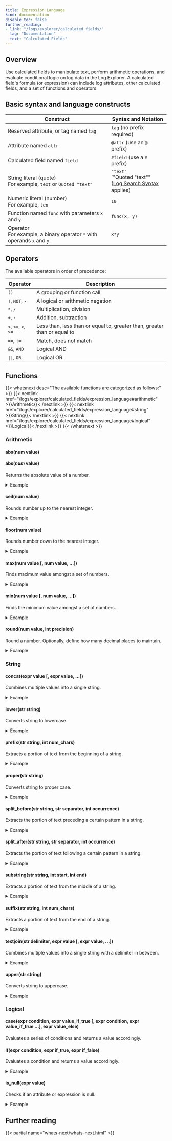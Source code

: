 ```yaml
---
title: Expression Language
kind: documentation
disable_toc: false
further_reading:
- link: "/logs/explorer/calculated_fields/"
  tag: "Documentation"
  text: "Calculated Fields"
---
```


## Overview

Use calculated fields to manipulate text, perform arithmetic operations, and evaluate conditional logic on log data in the Log Explorer. A calculated field's formula (or expression) can include log attributes, other calculated fields, and a set of functions and operators.

## Basic syntax and language constructs

| Construct                                                                                          | Syntax and Notation                                                    |
| -------------------------------------------------------------------------------------------------- | ---------------------------------------------------------------------- |
| Reserved attribute, or tag named `tag`                                                             | `tag` (no prefix required)                                             |
| Attribute named `attr`                                                                             | `@attr` (use an `@` prefix)                                            |
| Calculated field named `field`                                                                     | `#field` (use a `#` prefix)                                            |
| String literal (quote)<br>For example, `text` or `Quoted "text"`                                   | `"text"`<br> `"Quoted \"text\""<br>(<a href="https://docs.datadoghq.com/logs/explorer/search_syntax/">Log Search Syntax</a> applies)|
| Numeric literal (number)<br>For example, `ten`                                                     | `10`                                                                   |
| Function named `func` with parameters `x` and `y`                                                  | `func(x, y)`                                                           |
| Operator<br>For example, a binary operator `*` with operands `x` and `y`.                          | `x*y`                                                                  |

## Operators

The available operators in order of precedence:

| Operator | Description |
|----------|-------------|
| `()` | A grouping or function call |
| `!`, `NOT`, `-` | A logical or arithmetic negation |
| `*`, `/` | Multiplication, division|
| `+`, `-` | Addition, subtraction |
| `<`, `<=`, `>`, `>=` | Less than, less than or equal to, greater than, greater than or equal to |
| `==`, `!=` | Match, does not match |
| `&&`, `AND` | Logical AND |
| `\|\|`, `OR` | Logical OR |

## Functions

{{< whatsnext desc="The available functions are categorized as follows:" >}}
    {{< nextlink href="/logs/explorer/calculated_fields/expression_language#arithmetic" >}}Arithmetic{{< /nextlink >}}
    {{< nextlink href="/logs/explorer/calculated_fields/expression_language#string" >}}String{{< /nextlink >}}
    {{< nextlink href="/logs/explorer/calculated_fields/expression_language#logical" >}}Logical{{< /nextlink >}}
{{< /whatsnext >}}

### Arithmetic

#### abs(num value)
<h4>abs(<i>num</i> value)</h4>

Returns the absolute value of a number.

<details>
<summary>Example</summary>
<br>&nbsp;&nbsp;&nbsp;&nbsp;&nbsp;A log event has the following attributes:
<br>&nbsp;&nbsp;&nbsp;&nbsp;-&nbsp;<code>@client_latency</code> = 2
<br>&nbsp;&nbsp;&nbsp;&nbsp;-&nbsp;<code>@server_latency</code> = 3<br><br>
&nbsp;&nbsp;&nbsp;&nbsp;&nbsp;Formula: abs(<code>@client_latency</code>-<code>@server_latency</code>)
<br>&nbsp;&nbsp;&nbsp;&nbsp;&nbsp;Result: 1
</details>

#### ceil(num value)

Rounds number up to the nearest integer.

<details>
<summary>Example</summary>
<br>&nbsp;&nbsp;&nbsp;&nbsp;&nbsp;A log event has the following attribute: <code>@value</code>=2.2<br><br>
&nbsp;&nbsp;&nbsp;&nbsp;&nbsp;Formula: ceil(<code>@value</code>)
<br>&nbsp;&nbsp;&nbsp;&nbsp;&nbsp;Result: 3
</details>

#### floor(num value)

Rounds number down to the nearest integer.

<details>
<summary>Example</summary>
<br>&nbsp;&nbsp;&nbsp;&nbsp;&nbsp;A log event has the following attribute: <code>@value</code>=9.99<br><br>
&nbsp;&nbsp;&nbsp;&nbsp;&nbsp;Formula: floow(<code>@value</code>)
<br>&nbsp;&nbsp;&nbsp;&nbsp;&nbsp;Result: 9
</details>

#### max(num value [, num value, …])

Finds maximum value amongst a set of numbers.

<details>
<summary>Example</summary>
<br>&nbsp;&nbsp;&nbsp;&nbsp;&nbsp;A log event has the following attribute: <code>@list_of_values</code>=[-1, 1, 5, 5]<br><br>
&nbsp;&nbsp;&nbsp;&nbsp;&nbsp;Formula: max(<code>@list_of_values</code>)
<br>&nbsp;&nbsp;&nbsp;&nbsp;&nbsp;Result: 5
</details>

#### min(num value [, num value, …])

Finds the minimum value amongst a set of numbers.

<details>
<summary>Example</summary>
<br>&nbsp;&nbsp;&nbsp;&nbsp;&nbsp;A log event has the following attribute: <code>@list_of_values</code> = [-1, 1, 5, 5]<br>
<br>&nbsp;&nbsp;&nbsp;&nbsp;&nbsp;Formula: min(<code>@list_of_values</code>)
<br>&nbsp;&nbsp;&nbsp;&nbsp;&nbsp;Result: -1
</details>

#### round(num value, int precision)

Round a number. Optionally, define how many decimal places to maintain.

<details>
<summary>Example</summary>
<br>&nbsp;&nbsp;&nbsp;&nbsp;&nbsp;A log event has the following attribute: <code>@randInt</code> = -1234.01<br>
<br>&nbsp;&nbsp;&nbsp;&nbsp;&nbsp;Formula: round(<code>@randInt</code>, -1)
<br>&nbsp;&nbsp;&nbsp;&nbsp;&nbsp;Result: -1230
</details>

### String

#### concat(expr value [, expr value, …])

Combines multiple values into a single string.

<details>
<summary>Example</summary>
<br>&nbsp;&nbsp;&nbsp;&nbsp;&nbsp;A log event has the following attributes:
<br>&nbsp;&nbsp;&nbsp;&nbsp;-&nbsp;<code>@first_name</code> = "Bob"
<br>&nbsp;&nbsp;&nbsp;&nbsp;-&nbsp;<code>@last_name</code> = "Smith"<br><br>
&nbsp;&nbsp;&nbsp;&nbsp;&nbsp;Formula: concat(<code>@first_name</code>, <code>@last_name</code>)
<br>&nbsp;&nbsp;&nbsp;&nbsp;&nbsp;Result: "Bob Smith"
</details>

#### lower(str string)

Converts string to lowercase.

<details>
<summary>Example</summary>
<br>&nbsp;&nbsp;&nbsp;&nbsp;&nbsp;A log event has the following attribute: <code>@first_name</code> = "Bob"<br><br>
&nbsp;&nbsp;&nbsp;&nbsp;&nbsp;Formula: lower(<code>@first_name</code>)
<br>&nbsp;&nbsp;&nbsp;&nbsp;&nbsp;Result: "bob"
</details>

#### prefix(str string, int num_chars)

Extracts a portion of text from the beginning of a string.

<details>
<summary>Example</summary>
<br>&nbsp;&nbsp;&nbsp;&nbsp;&nbsp;A log event has the following attribute: <code>@country</code>="Canada"<br><br>
&nbsp;&nbsp;&nbsp;&nbsp;&nbsp;Formula: upper(prefix(<code>@country</code>, 3))
<br>&nbsp;&nbsp;&nbsp;&nbsp;&nbsp;Result: "CA"
</details>

#### proper(str string)

Converts string to proper case.

<details>
<summary>Example</summary>
<br>&nbsp;&nbsp;&nbsp;&nbsp;&nbsp;A log event has the following attribute: <code>@name</code> = "bob SMITH"<br><br>
&nbsp;&nbsp;&nbsp;&nbsp;&nbsp;Formula: proper(<code>@name</code>)
<br>&nbsp;&nbsp;&nbsp;&nbsp;&nbsp;Result: "Bob Smith"
</details>

#### split_before(str string, str separator, int occurrence)

Extracts the portion of text preceding a certain pattern in a string.

<details>
<summary>Example</summary>
<br>&nbsp;&nbsp;&nbsp;&nbsp;&nbsp;A log event has the following attribute: <code>@row_value</code> = "1,Bob,Smith"<br><br>
&nbsp;&nbsp;&nbsp;&nbsp;&nbsp;Formula: split_before(<code>@row_value</code>, ",")
<br>&nbsp;&nbsp;&nbsp;&nbsp;&nbsp;Result: "1"
</details>

#### split_after(str string, str separator, int occurrence)

Extracts the portion of text following a certain pattern in a string.

<details>
<summary>Example</summary>
<br>&nbsp;&nbsp;&nbsp;&nbsp;&nbsp;A log event has the following attributes: <code>@row_value</code> = "1,Bob,Smith"<br><br>
&nbsp;&nbsp;&nbsp;&nbsp;&nbsp;Formula: split_after(<code>@row_value</code>, ",", 2)
<br>&nbsp;&nbsp;&nbsp;&nbsp;&nbsp;Result: "Smith"
</details>

#### substring(str string, int start, int end)

Extracts a portion of text from the middle of a string.

<details>
<summary>Example</summary>
<br>&nbsp;&nbsp;&nbsp;&nbsp;&nbsp;A log event has the following attributes: <code>@row_value</code> = "1,Bob,Smith"<br><br>
&nbsp;&nbsp;&nbsp;&nbsp;&nbsp;Formula: substring(<code>@row_value</code>, 3, 3)
<br>&nbsp;&nbsp;&nbsp;&nbsp;&nbsp;Result: "Bob"
</details>

#### suffix(str string, int num_chars)

Extracts a portion of text from the end of a string.

<details>
<summary>Example</summary>
<br>&nbsp;&nbsp;&nbsp;&nbsp;&nbsp;A log event has the following attributes: <code>@url</code> = "www.datadoghq.com"<br><br>
&nbsp;&nbsp;&nbsp;&nbsp;&nbsp;Formula: suffix(<code>@url</code>, 4)
<br>&nbsp;&nbsp;&nbsp;&nbsp;&nbsp;Result: ".com"
</details>

#### textjoin(str delimiter, expr value [, expr value, …])

Combines multiple values into a single string with a delimiter in between.

<details>
<summary>Example</summary>
<br>&nbsp;&nbsp;&nbsp;&nbsp;&nbsp;A log event has the following attributes:
<br>&nbsp;&nbsp;&nbsp;&nbsp;-&nbsp;<code>@first_name</code> = "Bob"
<br>&nbsp;&nbsp;&nbsp;&nbsp;-&nbsp;<code>@last_name</code> = "Smith"<br><br>
&nbsp;&nbsp;&nbsp;&nbsp;&nbsp;Formula: textjoin(", ", <code>@last_name</code>, <code>@first_name</code>)
<br>&nbsp;&nbsp;&nbsp;&nbsp;&nbsp;Result: "Smith, Bob"
</details>

#### upper(str string)

Converts string to uppercase.

<details>
<summary>Example</summary>
<br>&nbsp;&nbsp;&nbsp;&nbsp;&nbsp;A log event has the following attributes: <code>@first_name</code> = "Bob"<br><br>
&nbsp;&nbsp;&nbsp;&nbsp;&nbsp;Formula: upper(<code>@first_name</code>)
<br>&nbsp;&nbsp;&nbsp;&nbsp;&nbsp;Result: "BOB"
</details>

### Logical

#### case(expr condition, expr value_if_true [, expr condition, expr value_if_true …], expr value_else)

Evaluates a series of conditions and returns a value accordingly.

#### if(expr condition, expr if_true, expr if_false)

Evaluates a condition and returns a value accordingly.

<details>
<summary>Example</summary>
<br>&nbsp;&nbsp;&nbsp;&nbsp;&nbsp;A log event has the following attributes:
<br>&nbsp;&nbsp;&nbsp;&nbsp;-&nbsp;<code>@origin_country</code> = "USA"
<br>&nbsp;&nbsp;&nbsp;&nbsp;-&nbsp;<code>@destination_country</code> = "Canada"<br>&nbsp;&nbsp;&nbsp;&nbsp;-&nbsp;<code>@origin_continent</code> = "NA"<br>&nbsp;&nbsp;&nbsp;&nbsp;-&nbsp;<code>@destination_continent</code> = "NA"<br>
<br>&nbsp;&nbsp;&nbsp;&nbsp;&nbsp;Formula: if(<code>@origin_country</code> == <code>@destination_country</code>, "national", if(<code>@origin_continent</code> == <code>@destination_continent</code>, "continental", "intercontinental"))
<br>&nbsp;&nbsp;&nbsp;&nbsp;&nbsp;Result: "continental"
</details>

#### is_null(expr value)

Checks if an attribute or expression is null.

<details>
<summary>Example</summary>
<br>&nbsp;&nbsp;&nbsp;&nbsp;&nbsp;A log event has the following attributes:
<br>&nbsp;&nbsp;&nbsp;&nbsp;-&nbsp;<code>@users_online</code> = 5
<br>&nbsp;&nbsp;&nbsp;&nbsp;-&nbsp;<code>@max_capacity</code> = 0<br>
<br>&nbsp;&nbsp;&nbsp;&nbsp;&nbsp;Formula: is_null(<code>@users_online</code> / <code>@max_capacity</code>)
<br>&nbsp;&nbsp;&nbsp;&nbsp;&nbsp;Result: TRUE
</details>

## Further reading

{{< partial name="whats-next/whats-next.html" >}}